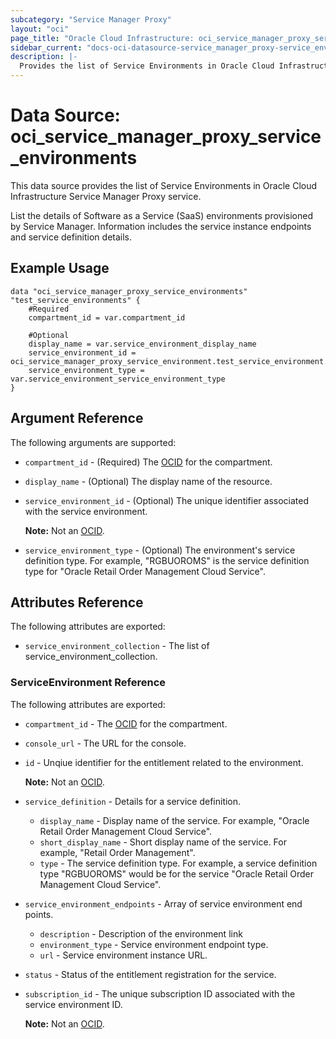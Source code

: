 ```yaml
---
subcategory: "Service Manager Proxy"
layout: "oci"
page_title: "Oracle Cloud Infrastructure: oci_service_manager_proxy_service_environments"
sidebar_current: "docs-oci-datasource-service_manager_proxy-service_environments"
description: |-
  Provides the list of Service Environments in Oracle Cloud Infrastructure Service Manager Proxy service
---
```


# Data Source: oci_service_manager_proxy_service_environments
This data source provides the list of Service Environments in Oracle Cloud Infrastructure Service Manager Proxy service.

List the details of Software as a Service (SaaS) environments provisioned by Service Manager.
Information includes the service instance endpoints and service definition details.


## Example Usage

```hcl
data "oci_service_manager_proxy_service_environments" "test_service_environments" {
	#Required
	compartment_id = var.compartment_id

	#Optional
	display_name = var.service_environment_display_name
	service_environment_id = oci_service_manager_proxy_service_environment.test_service_environment.id
	service_environment_type = var.service_environment_service_environment_type
}
```

## Argument Reference

The following arguments are supported:

* `compartment_id` - (Required) The [OCID](https://docs.cloud.oracle.com/iaas/Content/General/Concepts/identifiers.htm) for the compartment.
* `display_name` - (Optional) The display name of the resource.
* `service_environment_id` - (Optional) The unique identifier associated with the service environment. 

	**Note:** Not an [OCID](https://docs.cloud.oracle.com/iaas/Content/General/Concepts/identifiers.htm). 
* `service_environment_type` - (Optional) The environment's service definition type.  For example, "RGBUOROMS" is the service definition type for "Oracle Retail Order Management Cloud Service". 


## Attributes Reference

The following attributes are exported:

* `service_environment_collection` - The list of service_environment_collection.

### ServiceEnvironment Reference

The following attributes are exported:

* `compartment_id` - The [OCID](https://docs.cloud.oracle.com/iaas/Content/General/Concepts/identifiers.htm) for the compartment.
* `console_url` - The URL for the console.
* `id` - Unqiue identifier for the entitlement related to the environment. 

	**Note:** Not an [OCID](https://docs.cloud.oracle.com/iaas/Content/General/Concepts/identifiers.htm). 
* `service_definition` - Details for a service definition. 
	* `display_name` - Display name of the service. For example, "Oracle Retail Order Management Cloud Service". 
	* `short_display_name` - Short display name of the service. For example, "Retail Order Management". 
	* `type` - The service definition type. For example, a service definition type "RGBUOROMS"  would be for the service "Oracle Retail Order Management Cloud Service". 
* `service_environment_endpoints` - Array of service environment end points.
	* `description` - Description of the environment link
	* `environment_type` - Service environment endpoint type.
	* `url` - Service environment instance URL.
* `status` - Status of the entitlement registration for the service.
* `subscription_id` - The unique subscription ID associated with the service environment ID.

	**Note:** Not an [OCID](https://docs.cloud.oracle.com/iaas/Content/General/Concepts/identifiers.htm). 

